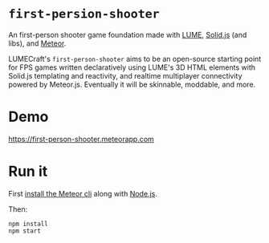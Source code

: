 # `first-persion-shooter`

An first-person shooter game foundation made with [LUME](https://lume.io/), [Solid.js](https://solidjs.com/) (and libs), and [Meteor](https://www.meteor.com/).

LUMECraft's `first-person-shooter` aims to be an open-source starting point for
FPS games written declaratively using LUME's 3D HTML elements with Solid.js
templating and reactivity, and realtime multiplayer connectivity powered by
Meteor.js. Eventually it will be skinnable, moddable, and more.

# Demo

https://first-person-shooter.meteorapp.com

# Run it

First [install the Meteor cli](https://www.meteor.com/developers/install) along with [Node.js](https://nodejs.org).

Then:

```
npm install
npm start
```
